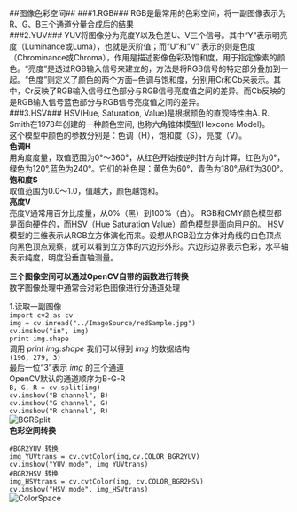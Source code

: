 ##图像色彩空间##
###1.RGB###
RGB是最常用的色彩空间，将一副图像表示为R、G、B三个通道分量合成后的结果  
###2.YUV###
YUV将图像分为亮度Y以及色差U、V三个信号。其中“Y”表示明亮度（Luminance或Luma），也就是灰阶值；而“U”和“V” 表示的则是色度（Chrominance或Chroma），作用是描述影像色彩及饱和度，用于指定像素的颜色。“亮度”是透过RGB输入信号来建立的，方法是将RGB信号的特定部分叠加到一起。“色度”则定义了颜色的两个方面─色调与饱和度，分别用Cr和Cb来表示。其中，Cr反映了RGB输入信号红色部分与RGB信号亮度值之间的差异。而Cb反映的是RGB输入信号蓝色部分与RGB信号亮度值之间的差异。  
###3.HSV###
HSV(Hue, Saturation, Value)是根据颜色的直观特性由A. R. Smith在1978年创建的一种颜色空间, 也称六角锥体模型(Hexcone Model)。  
这个模型中颜色的参数分别是：色调（H），饱和度（S），亮度（V）。  
**色调H**   
用角度度量，取值范围为0°～360°，从红色开始按逆时针方向计算，红色为0°，绿色为120°,蓝色为240°。它们的补色是：黄色为60°，青色为180°,品红为300°。  
**饱和度S**  
取值范围为0.0～1.0，值越大，颜色越饱和。  
**亮度V**  
亮度V通常用百分比度量，从0%（黑）到100%（白）。
RGB和CMY颜色模型都是面向硬件的，而HSV（Hue Saturation Value）颜色模型是面向用户的。
HSV模型的三维表示从RGB立方体演化而来。设想从RGB沿立方体对角线的白色顶点向黑色顶点观察，就可以看到立方体的六边形外形。六边形边界表示色彩，水平轴表示纯度，明度沿垂直轴测量。

**三个图像空间可以通过OpenCV自带的函数进行转换**  
数字图像处理中通常会对彩色图像进行分通道处理  

1.读取一副图像  
`import cv2 as cv`  
`img = cv.imread("../ImageSource/redSample.jpg")`  
`cv.imshow("in", img)`  
`print img.shape`  
调用 *print img.shape* 我们可以得到 *img* 的数据结构  
`(196, 279, 3)`  
最后一位“3”表示 *img* 的三个通道  
OpenCV默认的通道顺序为B-G-R  
`B, G, R = cv.split(img)`  
`cv.imshow("B channel", B)`  
`cv.imshow("G channel", G)`  
`cv.imshow("R channel", R)`  
![BGRSplit]("accessories/BGRSplit.png")  
**色彩空间转换**

`#BGR2YUV 转换`  
`img_YUVtrans = cv.cvtColor(img,cv.COLOR_BGR2YUV)`  
`cv.imshow("YUV mode", img_YUVtrans)`  
`#BGR2HSV 转换`  
`img_HSVtrans = cv.cvtColor(img, cv.COLOR_BGR2HSV)`  
`cv.imshow("HSV mode", img_HSVtrans)`  
![ColorSpace]("accessories/colorSpace.png")
